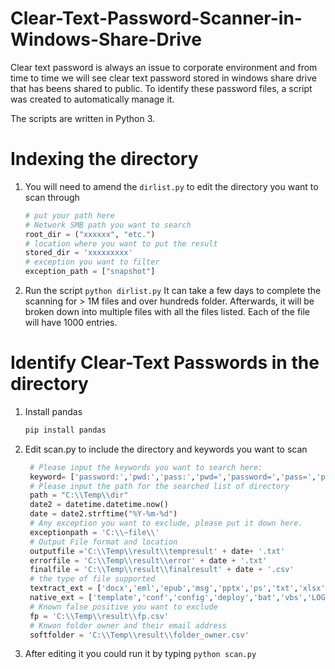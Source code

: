 # Clear-Text-Password-Scanner-in-Windows-Share-Drive
Clear text password is always an issue to corporate environment and from time to time we will see clear text password stored in windows share drive that has beens shared to public. To identify these password files, a script was created to automatically manage it. 

The scripts are written in Python 3. 

# Indexing the directory 
1. You will need to amend the `dirlist.py` to edit the directory you want to scan through 
    ````python
    # put your path here 
    # Network SMB path you want to search 
    root_dir = ("xxxxxx", "etc.")
    # location where you want to put the result 
    stored_dir = 'xxxxxxxxx'
    # exception you want to filter
    exception_path = ["snapshot"]
    ````
2. Run the script 
   `python dirlist.py`
   It can take a few days to complete the scanning for > 1M files and over hundreds folder. Afterwards, it will be broken down into multiple files with all the files listed. Each of the file will have 1000 entries.

# Identify Clear-Text Passwords in the directory 
1. Install pandas
    ````python 
    pip install pandas 
    ````
2. Edit scan.py to include the directory and keywords you want to scan
   ````python 
    # Please input the keywords you want to search here: 
    keyword= ['password:','pwd:','pass:','pwd=','password=','pass=','password>','pwd>']
    # Please input the path for the searched list of directory 
    path = "C:\\Temp\\dir"
    date2 = datetime.datetime.now()
    date = date2.strftime("%Y-%m-%d")
    # Any exception you want to exclude, please put it down here. 
    exceptionpath = 'C:\\~file\\'
    # Output File format and location 
    outputfile ='C:\\Temp\\result\\tempresult' + date+ '.txt'
    errorfile = 'C:\\Temp\\result\\error' + date + '.txt'
    finalfile = 'C:\\Temp\\result\\finalresult' + date + '.csv'
    # the type of file supported
    textract_ext = ['docx','eml','epub','msg','pptx','ps','txt','xlsx','xls','rtf','pdf']
    native_ext = ['template','conf','config','deploy','bat','vbs','LOG','xml','cmd','vb','py','pl','csv','html','json','htm']
    # Known false positive you want to exclude 
    fp = 'C:\\Temp\\result\\fp.csv'
    # Knwon folder owner and their email address 
    softfolder = 'C:\\Temp\\result\\folder_owner.csv'
3. After editing it you could run it by typing `python scan.py`
